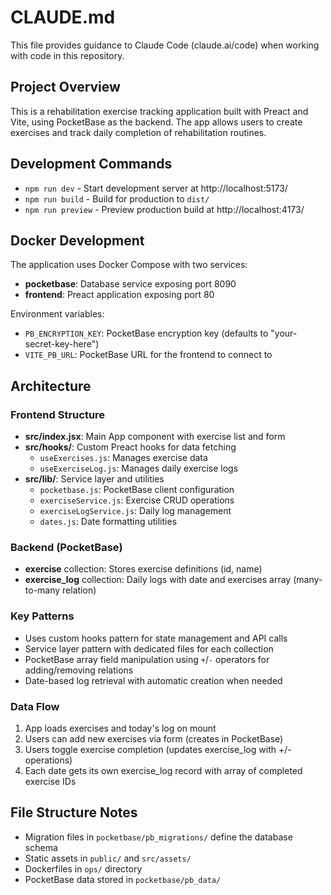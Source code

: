 # CLAUDE.md

This file provides guidance to Claude Code (claude.ai/code) when working with code in this repository.

## Project Overview

This is a rehabilitation exercise tracking application built with Preact and Vite, using PocketBase as the backend. The app allows users to create exercises and track daily completion of rehabilitation routines.

## Development Commands

- `npm run dev` - Start development server at http://localhost:5173/
- `npm run build` - Build for production to `dist/`
- `npm run preview` - Preview production build at http://localhost:4173/

## Docker Development

The application uses Docker Compose with two services:
- **pocketbase**: Database service exposing port 8090
- **frontend**: Preact application exposing port 80

Environment variables:
- `PB_ENCRYPTION_KEY`: PocketBase encryption key (defaults to "your-secret-key-here")
- `VITE_PB_URL`: PocketBase URL for the frontend to connect to

## Architecture

### Frontend Structure
- **src/index.jsx**: Main App component with exercise list and form
- **src/hooks/**: Custom Preact hooks for data fetching
  - `useExercises.js`: Manages exercise data
  - `useExerciseLog.js`: Manages daily exercise logs
- **src/lib/**: Service layer and utilities
  - `pocketbase.js`: PocketBase client configuration
  - `exerciseService.js`: Exercise CRUD operations
  - `exerciseLogService.js`: Daily log management
  - `dates.js`: Date formatting utilities

### Backend (PocketBase)
- **exercise** collection: Stores exercise definitions (id, name)
- **exercise_log** collection: Daily logs with date and exercises array (many-to-many relation)

### Key Patterns
- Uses custom hooks pattern for state management and API calls
- Service layer pattern with dedicated files for each collection
- PocketBase array field manipulation using `+`/`-` operators for adding/removing relations
- Date-based log retrieval with automatic creation when needed

### Data Flow
1. App loads exercises and today's log on mount
2. Users can add new exercises via form (creates in PocketBase)
3. Users toggle exercise completion (updates exercise_log with +/- operations)
4. Each date gets its own exercise_log record with array of completed exercise IDs

## File Structure Notes

- Migration files in `pocketbase/pb_migrations/` define the database schema
- Static assets in `public/` and `src/assets/`
- Dockerfiles in `ops/` directory
- PocketBase data stored in `pocketbase/pb_data/`